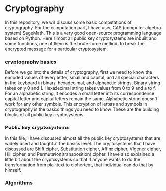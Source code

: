 # Cryptography
In this repository, we will discuss some basic computations of cryptography. For the computation part, I have used CAS (computer algebra system) SageMath. This is a very good open-source programming language based on Python. Here almost all public key cryptosystems are inbuilt and some functions, one of them is the brute-force method, to break the encrypted message for a particular cryptosystem.
### cryptography basics
Before we go into the details of cryptography, first we need to know the encoded values of every letter, small and capital, and all special characters in the keyboard in binary, hexadecimal, and alphabetic strings. Binary string takes only 0 and 1. Hexadecimal string takes values from 0 to 9 and a to f. For an alphabetic string, it encodes a small letter into its correspondence capital letter and capital letters remain the same. Alphabetic string doesn't work for any other symbols. This encryption of letters and symbols in cryptography is the basics things you need to know. These are the building blocks of all public key cryptosystems.  
### Public key cryptosystems
In this file, I have discussed almost all the public key cryptosystems that are widely used and taught at the basics level. The cryptosystems that I have discussed are Shift cipher, Substitution cipher, Affine cipher, VIgener cipher, Hill cipher, and Permutation(transposition) cipher. I have also explained a little bit about the cryptosystems so that if anyone wants to do the transformation from plaintext to ciphertext, that individual can do that by himself. 
### Algorithms
